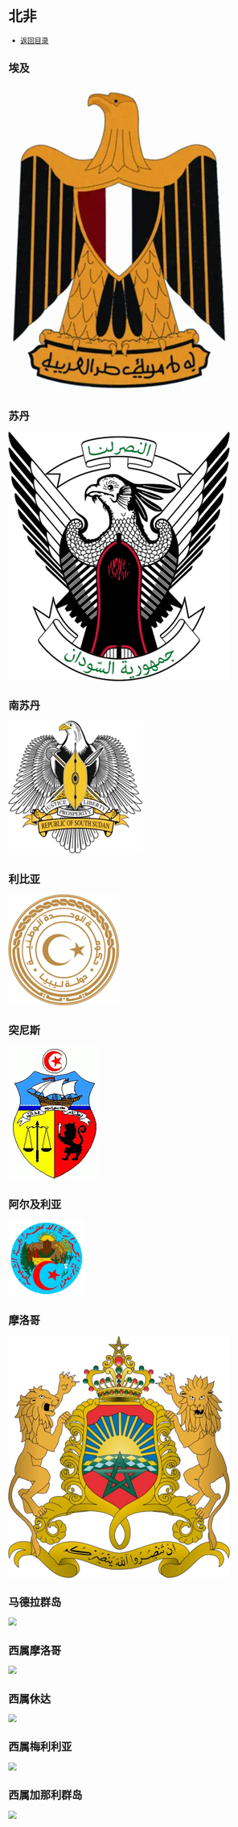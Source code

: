 # 北非
+ [返回目录](../README.md)
## 埃及
![](埃及.webp)
## 苏丹
![](苏丹.webp)
## 南苏丹
![](南苏丹.webp)
## 利比亚
![](利比亚.webp)
## 突尼斯
![](突尼斯.webp)
## 阿尔及利亚
![](阿尔及利亚.webp)
## 摩洛哥
![](摩洛哥.webp)
## 马德拉群岛
![](马德拉群岛.webp)
## 西属摩洛哥
![](西属摩洛哥.webp)
## 西属休达
![](西属休达.webp)
## 西属梅利利亚
![](西属梅利利亚.webp)
## 西属加那利群岛
![](西属加那利群岛.webp)